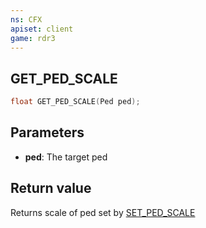 ```yaml
---
ns: CFX
apiset: client
game: rdr3
---
```

## GET_PED_SCALE

```c
float GET_PED_SCALE(Ped ped);
```

## Parameters
* **ped**: The target ped

## Return value
Returns scale of ped set by [SET_PED_SCALE](#_0x25ACFC650B65C538)
